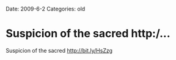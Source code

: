 Date: 2009-6-2
Categories: old

# Suspicion of the sacred http:/...

Suspicion of the sacred <a href="http://bit.ly/HsZzg" rel="nofollow">http://bit.ly/HsZzg</a>

